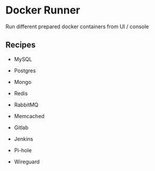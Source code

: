 # Docker Runner

Run different prepared docker containers from UI / console

## Recipes

- MySQL      	      
- Postgres   	      
- Mongo
- Redis
- RabbitMQ
- Memcached

- Gitlab
- Jenkins
- Pi-hole
- Wireguard